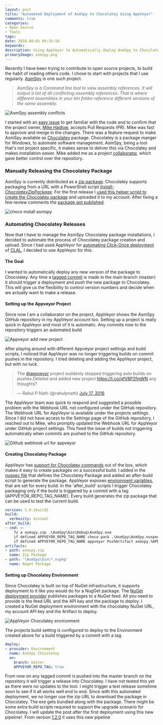 ```yaml
---
layout: post
title: "Automated Deployment of AsmSpy to Chocolatey Using AppVeyor"
comments: true
categories:
- Open Source
- Tools
tags: 
date: 2016-08-01 04:32:19 
keywords: 
description: Using AppVeyor to Automatically deploy AsmSpy to Chocolatey.
primaryImage: asmspy.png
---
```


Recently I have been trying to contribute to open source projects, to build the habit of reading others code. I chose to start with projects that I use regularly. [AsmSpy](https://github.com/mikehadlow/AsmSpy) is one such project.

> *AsmSpy is a Command line tool to view assembly references. It will output a list of all conflicting assembly references. That is where different assemblies in your bin folder reference different versions of the same assembly.*

<img class="center" alt="AsmSpy assembly conflicts" src="/images/asmspy.png" />

I started with an [easy issue](https://github.com/mikehadlow/AsmSpy/pull/20) to get familiar with the code and to confirm that the project owner, [Mike Hadlow](https://github.com/mikehadlow), accepts Pull Requests (PR). Mike was fast to approve and merge in the changes. There was a feature request to make AsmSpy available as [Chocolatey](https://chocolatey.org/) package. Chocolatey is a package manger for Windows, to automate software management. AsmSpy, being a tool that's not project specific, it makes sense to deliver this via Chocolatey and makes installation easier. Mike added me as a project [collaborator](https://help.github.com/articles/permission-levels-for-a-user-account-repository/), which gave better control over the repository.

### Manually Releasing the Chocolatey Package

AsmSpy is currently distributed as a [zip package](http://static.mikehadlow.com/AsmSpy.zip). Chocolatey supports packaging from a URL with a PowerShell script [*Install-ChocolateyZipPackage*](https://github.com/chocolatey/choco/wiki/HelpersInstallChocolateyZipPackage). For the first release I [used this helper script to create the Chocolatey package](https://github.com/mikehadlow/AsmSpy/pull/22) and uploaded it to my account. After fixing a few review comments the [package got published](https://chocolatey.org/packages/asmspy/1.0.0).

<img class="center" alt="choco install asmspy" src="/images/asmspy_choco.png" />

### Automating Chocolatey Releases

Now that I have to manage the AsmSpy Chocolatey package installations, I decided to automate the process of Chocolatey package creation and upload. Since I had used AppVeyor for [automating Click-Once deployment](http://www.rahulpnath.com/blog/automated-clickonce-deployment-of-a-wpf-application-using-appveyor/) of [CLAL](https://github.com/rahulpnath/clal), I decided to use AppVeyor for this. 

#### **The Goal**
I wanted to automatically deploy any new version of the package to Chocolatey. Any time a [tagged commit](https://git-scm.com/book/en/v2/Git-Basics-Tagging) is made in the main branch (master) it should trigger a deployment and push the new package to Chocolatey. This will give us the flexibility to control version numbers and decide when we actually want to make a release.

#### **Setting up the Appveyor Project**

Since now I am a collaborator on the project, AppVeyor shows the AsmSpy GitHub repository in my AppVeyor account too. Setting up a project is really quick in AppVeyor and most of it is automatic. Any commits now to the repository triggers an automated build 

<img alt="Appveyor add new project" src="/images/asmspy_appveyor_addProject.png" />

After playing around with different Appveyor project settings and build scripts, I noticed that AppVeyor was no longer triggering builds on commit pushes in the repository. I tried deleting and adding the AppVeyor project, but with no luck.

<blockquote class="twitter-tweet" data-lang="en"><p lang="en" dir="ltr">The <a href="https://twitter.com/appveyor">@appveyor</a> project suddenly stopped triggering auto builds on pushes.Deleted and added new project <a href="https://t.co/qfV8P2fmWN">https://t.co/qfV8P2fmWN</a> any thoughts?</p>&mdash; Rahul P Nath (@rahulpnath) <a href="https://twitter.com/rahulpnath/status/754764006976466944">July 17, 2016</a></blockquote>
<script async src="//platform.twitter.com/widgets.js" charset="utf-8"></script>

The AppVeyor team was quick to respond and suggested a possible problem with the Webhook URL not configured under the GitHub repository. The Webhook URL for AppVeyor is available under the projects settings. Since I did not have access to the Settings page of the GitHub repository, I reached out to Mike, who promptly updated the Webhook URL for AppVeyor under GitHub project settings. This fixed the issue of builds not triggering automatically when commits are pushed to the GitHub repository.

<img alt="Github webhook url for appveyor" src="/images/asmspy_github_webhook.png"/>

#### **Creating Chocolatey Package**

AppVeyor has [support for Chocolatey commands](https://www.appveyor.com/blog/2014/11/06/appveyor-with-a-hint-of-chocolatey) out of the box, which makes it easy to create packages on a successful build. I added in the [nuspec file](https://github.com/mikehadlow/AsmSpy/blob/master/AsmSpy/AsmSpy.nuspec) that defines the Chocolatey Package and added an after-build script to generate the package. AppVeyor exposes [environment variables](https://www.appveyor.com/docs/environment-variables), that are set for every build. In the 'after_build' scripts I trigger Chocolatey packaging only if the build is triggered by a commit with a tag (APPVEYOR_REPO_TAG_NAME). Every build generates the zip package that can be used to test the current build.

``` yaml   
version: 1.0.{build}
build:
  verbosity: minimal
after_build:
- cmd: >-
    7z a asmspy.zip .\AsmSpy\bin\Debug\AsmSpy.exe
    if defined APPVEYOR_REPO_TAG_NAME choco pack .\AsmSpy\AsmSpy.nuspec --version %APPVEYOR_REPO_TAG_NAME%
    if defined APPVEYOR_REPO_TAG_NAME appveyor PushArtifact asmspy.%APPVEYOR_REPO_TAG_NAME%.nupkg -DeploymentName ReleaseNuget
artifacts:
- path: asmspy.zip
  name: Zip Package
- path: '\AsmSpy\bin\*.nupkg'
  name: Nuget Package
```

#### **Setting up Chocolatey Environment**

Since Chocolatey is built on top of NuGet infrastructure, it supports deployment to it like you would do for a NugGet package. The [NuGet deployment provider](https://www.appveyor.com/docs/deployment/nuget) publishes packages to a NuGet feed. All you need to provide is the feed URL and the API key and the package to deploy. I created a NuGet deployment environment with the chocolatey NuGet URL, my account API key and the Artifact to deploy.

<img  alt="AppVeyor Chocolatey environment" src="/images/asmspy_appveyor_environment.png"/>

The projects build setting is configured to deploy to the Environment created above for a build triggered by a commit with a tag.

``` yaml   
deploy:
- provider: Environment
  name: AsmSpy Chocolatey
  on:
    branch: master
    APPVEYOR_REPO_TAG: true
```

From now on any tagged commit is pushed into the master branch on the repository it will trigger a release into Chocolatey. I have not tested this yet as there were no updates to the tool. I might trigger a test release sometime soon to see if it all works well end to end. Since with this automated deployment, we no longer use the zip URL to download the package in Chocolatey. The exe gets bundled along with the package. There might be some extra build scripts required to support the upgrade scenario for Chocolatey. <strikethrough>I will update the post after the first deployment using this new pipeline!</strikethrough>. From version [1.2.0](https://chocolatey.org/packages/asmspy/1.2.0) it uses this new pipeline